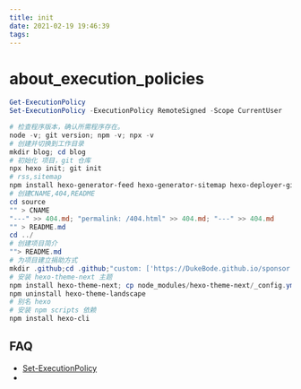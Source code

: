 ```yaml
---
title: init
date: 2021-02-19 19:46:39
tags:
---
```

<!-- more -->

# about_execution_policies

```ps1
Get-ExecutionPolicy
Set-ExecutionPolicy -ExecutionPolicy RemoteSigned -Scope CurrentUser
```

```ps1
# 检查程序版本，确认所需程序存在。
node -v; git version; npm -v; npx -v
# 创建并切换到工作目录
mkdir blog; cd blog
# 初始化 项目，git 仓库
npx hexo init; git init
# rss,sitemap
npm install hexo-generator-feed hexo-generator-sitemap hexo-deployer-git
# 创建CNAME,404,README
cd source
"" > CNAME
"---" >> 404.md; "permalink: /404.html" >> 404.md; "---" >> 404.md
"" > README.md
cd ../
# 创建项目简介
""> README.md
# 为项目建立捐助方式
mkdir .github;cd .github;"custom: ['https://DukeBode.github.io/sponsor']" > FUNDING.yml;cd ../
# 安装 hexo-theme-next 主题
npm install hexo-theme-next; cp node_modules/hexo-theme-next/_config.yml _config.next.yml
npm uninstall hexo-theme-landscape
# 别名 hexo
# 安装 npm scripts 依赖
npm install hexo-cli
```

## FAQ 
- [Set-ExecutionPolicy](https://docs.microsoft.com/zh-cn/powershell/module/microsoft.powershell.core/about/about_execution_policies#change-the-execution-policy)
- 